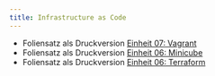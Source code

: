 ```yaml
---
title: Infrastructure as Code 
---
```


* Foliensatz als Druckversion [Einheit 07: Vagrant](https://github.com/aheil/hhn-devops/raw/main/slides/devops.07.vagrant.de.pdf)
* Foliensatz als Druckversion [Einheit 06: Minicube](https://github.com/aheil/hhn-devops/raw/main/slides/devops.08.minikube.de.pdf)
* Foliensatz als Druckversion [Einheit 06: Terraform](https://github.com/aheil/hhn-devops/raw/main/slides/devops.09.terraform.de.pdf)